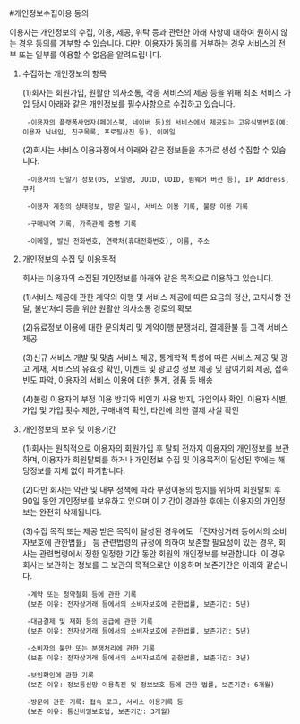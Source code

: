 #개인정보수집이용 동의


이용자는 개인정보의 수집, 이용, 제공, 위탁 등과 관련한 아래 사항에 대하여 원하지 않는 경우 동의를 거부할 수 있습니다. 다만, 이용자가 동의를 거부하는 경우 서비스의 전부 또는 일부를 이용할 수 없음을 알려드립니다.


1. 수집하는 개인정보의 항목
	
	(1)회사는 회원가입, 원활한 의사소통, 각종 서비스의 제공 등을 위해 최초 서비스 가입 당시 아래와 같은 개인정보를 필수사항으로 수집하고 있습니다.
		
		-이용자의 플랫폼사업자(페이스북, 네이버 등)의 서비스에서 제공되는 고유식별번호(예: 이용자 닉네임, 친구목록, 프로필사진 등), 이메일
	
	(2)회사는 서비스 이용과정에서 아래와 같은 정보들을 추가로 생성 수집할 수 있습니다.
		
		-이용자의 단말기 정보(OS, 모델명, UUID, UDID, 펌웨어 버전 등), IP Address, 쿠키
		
		-이용자 계정의 상태정보, 방문 일시, 서비스 이용 기록, 불량 이용 기록
		
		-구매내역 기록, 가족관계 증명 기록
		
		-이메일, 발신 전화번호, 연락처(휴대전화번호), 이름, 주소

2. 개인정보의 수집 및 이용목적
	
	회사는 이용자의 수집된 개인정보를 아래와 같은 목적으로 이용하고 있습니다.
    
	(1)서비스 제공에 관한 계약의 이행 및 서비스 제공에 따른 요금의 정산, 고지사항 전달, 불만처리 등을 위한 원활한 의사소통 경로의 확보
	
	(2)유료정보 이용에 대한 문의처리 및 계약이행 분쟁처리, 결제환불 등 고객 서비스 제공
	
	(3)신규 서비스 개발 및 맞춤 서비스 제공, 통계학적 특성에 따른 서비스 제공 및 광고 게재, 서비스의 유효성 확인, 이벤트 및 광고성 정보 제공 및 참여기회 제공, 접속 빈도 파악, 이용자의 서비스 이용에 대한 통계, 경품 등 배송
	
	(4)불량 이용자의 부정 이용 방지와 비인가 사용 방지, 가입의사 확인, 이용자 식별, 가입 및 가입 횟수 제한, 구매내역 확인, 타인에 의한 결제 사실 확인


3. 개인정보의 보유 및 이용기간

	(1)회사는 원칙적으로 이용자의 회원가입 후 탈퇴 전까지 이용자의 개인정보를 보관하며, 이용자가 회원탈퇴를 하거나 개인정보 수집 및 이용목적이 달성된 후에는 해당정보를 지체 없이 파기합니다.

	(2)다만 회사는 약관 및 내부 정책에 따라 부정이용의 방지를 위하여 회원탈퇴 후 90일 동안 개인정보를 보유하고 있으며 이 기간이 경과한 후에는 이용자의 개인정보는 완전히 삭제됩니다.
	
	(3)수집 목적 또는 제공 받은 목적이 달성된 경우에도 「전자상거래 등에서의 소비자보호에 관한법률」 등 관련법령의 규정에 의하여 보존할 필요성이 있는 경우, 회사는 관련법령에서 정한 일정한 기간 동안 회원의 개인정보를 보관합니다. 이 경우 회사는 보관하는 정보를 그 보관의 목적으로만 이용하며 보존기간은 아래와 같습니다.
		
		-계약 또는 청약철회 등에 관한 기록
		(보존 이유: 전자상거래 등에서의 소비자보호에 관한법률, 보존기간: 5년)
		
		-대금결제 및 재화 등의 공급에 관한 기록
		(보존 이유: 전자상거래 등에서의 소비자보호에 관한법률, 보존기간: 5년)
		
		-소비자의 불만 또는 분쟁처리에 관한 기록
		(보존 이유: 전자상거래 등에서의 소비자보호에 관한법률, 보존기간: 3년)
		
		-보인확인에 관한 기록
		(보존 이유: 정보통신망 이용촉진 및 정보보호 등에 관한 법률, 보존기간: 6개월)
		
		-방문에 관한 기록: 접속 로그, 서비스 이용기록 등
		(보존 이유: 통신비밀보호법, 보존기간: 3개월)
